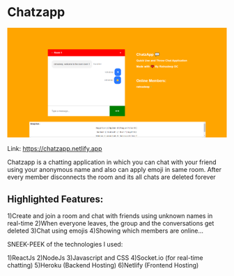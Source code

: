 # Chatzapp

![ChatzApp](https://github.com/GraniteMask/chatzapp/blob/master/chatapp.png?raw=true)

Link: https://chatzapp.netlify.app

Chatzapp is a chatting application in which you can chat with your friend using your anonymous name and also can apply emoji in same room. After every member disconnects the room and its all chats are deleted forever

## Highlighted Features:

1)Create and join a room and chat with friends using unknown names in real-time
2)When everyone leaves, the group and the conversations get deleted
3)Chat using emojis
4)Showing which members are online...

SNEEK-PEEK of the technologies I used:

1)ReactJs
2)NodeJs
3)Javascript and CSS
4)Socket.io (for real-time chatting)
5)Heroku (Backend Hosting)
6)Netlify (Frontend Hosting)
